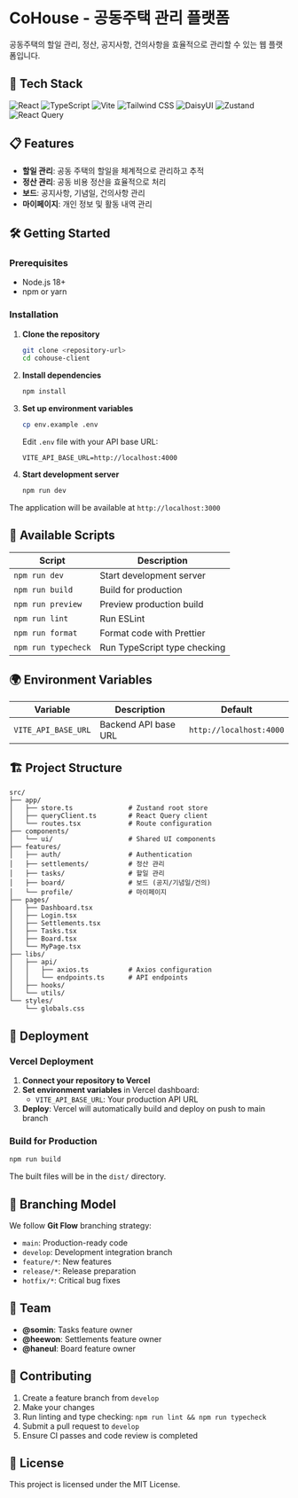 # CoHouse - 공동주택 관리 플랫폼

공동주택의 할일 관리, 정산, 공지사항, 건의사항을 효율적으로 관리할 수 있는 웹 플랫폼입니다.

## 🚀 Tech Stack

![React](https://img.shields.io/badge/React-18.2.0-61DAFB?logo=react)
![TypeScript](https://img.shields.io/badge/TypeScript-5.2.2-3178C6?logo=typescript)
![Vite](https://img.shields.io/badge/Vite-4.5.0-646CFF?logo=vite)
![Tailwind CSS](https://img.shields.io/badge/Tailwind_CSS-3.3.5-38B2AC?logo=tailwind-css)
![DaisyUI](https://img.shields.io/badge/DaisyUI-4.4.0-5A0EF8?logo=daisyui)
![Zustand](https://img.shields.io/badge/Zustand-4.4.0-764ABC?logo=redux)
![React Query](https://img.shields.io/badge/React_Query-5.8.0-FF4154?logo=react-query)

## 📋 Features

- **할일 관리**: 공동 주택의 할일을 체계적으로 관리하고 추적
- **정산 관리**: 공동 비용 정산을 효율적으로 처리
- **보드**: 공지사항, 기념일, 건의사항 관리
- **마이페이지**: 개인 정보 및 활동 내역 관리

## 🛠️ Getting Started

### Prerequisites

- Node.js 18+ 
- npm or yarn

### Installation

1. **Clone the repository**
   ```bash
   git clone <repository-url>
   cd cohouse-client
   ```

2. **Install dependencies**
   ```bash
   npm install
   ```

3. **Set up environment variables**
   ```bash
   cp env.example .env
   ```
   Edit `.env` file with your API base URL:
   ```env
   VITE_API_BASE_URL=http://localhost:4000
   ```

4. **Start development server**
   ```bash
   npm run dev
   ```

The application will be available at `http://localhost:3000`

## 📜 Available Scripts

| Script | Description |
|--------|-------------|
| `npm run dev` | Start development server |
| `npm run build` | Build for production |
| `npm run preview` | Preview production build |
| `npm run lint` | Run ESLint |
| `npm run format` | Format code with Prettier |
| `npm run typecheck` | Run TypeScript type checking |

## 🌍 Environment Variables

| Variable | Description | Default |
|----------|-------------|---------|
| `VITE_API_BASE_URL` | Backend API base URL | `http://localhost:4000` |

## 🏗️ Project Structure

```
src/
├── app/
│   ├── store.ts              # Zustand root store
│   ├── queryClient.ts        # React Query client
│   └── routes.tsx            # Route configuration
├── components/
│   └── ui/                   # Shared UI components
├── features/
│   ├── auth/                 # Authentication
│   ├── settlements/          # 정산 관리
│   ├── tasks/                # 할일 관리
│   ├── board/                # 보드 (공지/기념일/건의)
│   └── profile/              # 마이페이지
├── pages/
│   ├── Dashboard.tsx
│   ├── Login.tsx
│   ├── Settlements.tsx
│   ├── Tasks.tsx
│   ├── Board.tsx
│   └── MyPage.tsx
├── libs/
│   ├── api/
│   │   ├── axios.ts          # Axios configuration
│   │   └── endpoints.ts      # API endpoints
│   ├── hooks/
│   └── utils/
└── styles/
    └── globals.css
```

## 🚀 Deployment

### Vercel Deployment

1. **Connect your repository to Vercel**
2. **Set environment variables** in Vercel dashboard:
   - `VITE_API_BASE_URL`: Your production API URL
3. **Deploy**: Vercel will automatically build and deploy on push to main branch

### Build for Production

```bash
npm run build
```

The built files will be in the `dist/` directory.

## 🌿 Branching Model

We follow **Git Flow** branching strategy:

- `main`: Production-ready code
- `develop`: Development integration branch
- `feature/*`: New features
- `release/*`: Release preparation
- `hotfix/*`: Critical bug fixes

## 👥 Team

- **@somin**: Tasks feature owner
- **@heewon**: Settlements feature owner  
- **@haneul**: Board feature owner

## 📝 Contributing

1. Create a feature branch from `develop`
2. Make your changes
3. Run linting and type checking: `npm run lint && npm run typecheck`
4. Submit a pull request to `develop`
5. Ensure CI passes and code review is completed

## 📄 License

This project is licensed under the MIT License.
